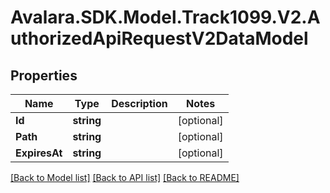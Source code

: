 # Avalara.SDK.Model.Track1099.V2.AuthorizedApiRequestV2DataModel

## Properties

Name | Type | Description | Notes
------------ | ------------- | ------------- | -------------
**Id** | **string** |  | [optional] 
**Path** | **string** |  | [optional] 
**ExpiresAt** | **string** |  | [optional] 

[[Back to Model list]](../../../README.md#documentation-for-models) [[Back to API list]](../../../README.md#documentation-for-api-endpoints) [[Back to README]](../../../README.md)


